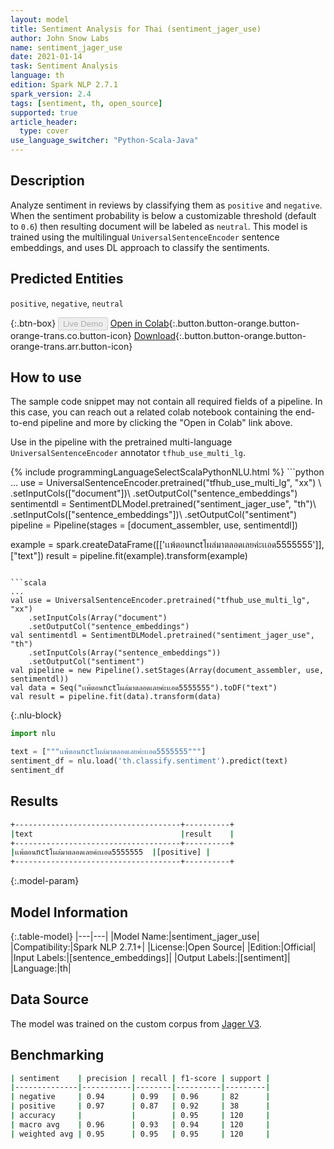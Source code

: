 ```yaml
---
layout: model
title: Sentiment Analysis for Thai (sentiment_jager_use)
author: John Snow Labs
name: sentiment_jager_use
date: 2021-01-14
task: Sentiment Analysis
language: th
edition: Spark NLP 2.7.1
spark_version: 2.4
tags: [sentiment, th, open_source]
supported: true
article_header:
  type: cover
use_language_switcher: "Python-Scala-Java"
---
```


## Description

Analyze sentiment in reviews by classifying them as `positive` and `negative`. When the sentiment probability is below a customizable threshold (default to `0.6`)  then resulting document will be labeled as `neutral`. This model is trained using the multilingual `UniversalSentenceEncoder` sentence embeddings, and uses DL approach to classify the sentiments.

## Predicted Entities

`positive`, `negative`, `neutral`

{:.btn-box}
<button class="button button-orange" disabled>Live Demo</button>
[Open in Colab](https://colab.research.google.com/github/JohnSnowLabs/spark-nlp-workshop/blob/master/tutorials/Certification_Trainings/Public/5.Text_Classification_with_ClassifierDL.ipynb){:.button.button-orange.button-orange-trans.co.button-icon}
[Download](https://s3.amazonaws.com/auxdata.johnsnowlabs.com/public/models/sentiment_jager_use_th_2.7.1_2.4_1610586390122.zip){:.button.button-orange.button-orange-trans.arr.button-icon}

## How to use

The sample code snippet may not contain all required fields of a pipeline. In this case, you can reach out a related colab notebook containing the end-to-end pipeline and more by clicking the "Open in Colab" link above.


Use in the pipeline with the pretrained multi-language `UniversalSentenceEncoder` annotator `tfhub_use_multi_lg`.

<div class="tabs-box" markdown="1">
{% include programmingLanguageSelectScalaPythonNLU.html %}
```python
...
use = UniversalSentenceEncoder.pretrained("tfhub_use_multi_lg", "xx") \
    .setInputCols(["document"])\
    .setOutputCol("sentence_embeddings")
sentimentdl = SentimentDLModel.pretrained("sentiment_jager_use", "th")\
    .setInputCols(["sentence_embeddings"])\
    .setOutputCol("sentiment")
pipeline = Pipeline(stages = [document_assembler, use, sentimentdl])

example = spark.createDataFrame([['เเพ้ตอนnctโผล่มาตลอดเลยค่ะเเอด5555555']], ["text"])
result = pipeline.fit(example).transform(example)
```

```scala
...
val use = UniversalSentenceEncoder.pretrained("tfhub_use_multi_lg", "xx")
    .setInputCols(Array("document")
    .setOutputCol("sentence_embeddings")
val sentimentdl = SentimentDLModel.pretrained("sentiment_jager_use", "th")
    .setInputCols(Array("sentence_embeddings"))
    .setOutputCol("sentiment")
val pipeline = new Pipeline().setStages(Array(document_assembler, use, sentimentdl))
val data = Seq("เเพ้ตอนnctโผล่มาตลอดเลยค่ะเเอด5555555").toDF("text")
val result = pipeline.fit(data).transform(data)
```

{:.nlu-block}
```python
import nlu

text = ["""เเพ้ตอนnctโผล่มาตลอดเลยค่ะเเอด5555555"""]
sentiment_df = nlu.load('th.classify.sentiment').predict(text)
sentiment_df
```

</div>

## Results

```bash
+-------------------------------------+----------+
|text                                 |result    |
+-------------------------------------+----------+
|เเพ้ตอนnctโผล่มาตลอดเลยค่ะเเอด5555555  |[positive] |
+-------------------------------------+----------+
```

{:.model-param}
## Model Information

{:.table-model}
|---|---|
|Model Name:|sentiment_jager_use|
|Compatibility:|Spark NLP 2.7.1+|
|License:|Open Source|
|Edition:|Official|
|Input Labels:|[sentence_embeddings]|
|Output Labels:|[sentiment]|
|Language:|th|

## Data Source

The model was trained on the custom corpus from [Jager V3](https://github.com/JagerV3/sentiment_analysis_thai).

## Benchmarking

```bash
| sentiment    | precision | recall | f1-score | support |
|--------------|-----------|--------|----------|---------|
| negative     | 0.94      | 0.99   | 0.96     | 82      |
| positive     | 0.97      | 0.87   | 0.92     | 38      |
| accuracy     |           |        | 0.95     | 120     |
| macro avg    | 0.96      | 0.93   | 0.94     | 120     |
| weighted avg | 0.95      | 0.95   | 0.95     | 120     |
```
